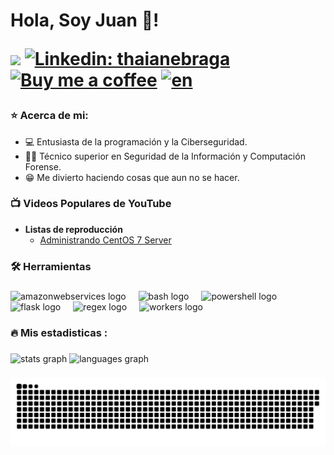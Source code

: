 <h1>Hola, Soy Juan 👋!

[<img src="https://img.shields.io/youtube/channel/views/UCCHzyYPW5fJC61xxdzc5pxA" />][youtube]
[![Linkedin: thaianebraga](https://img.shields.io/badge/-juanemiliomateo-blue?style=flat-square&logo=Linkedin&logoColor=white)][linkedin]
[![Buy me a coffee](https://img.shields.io/badge/Comprame_un-cafe-FFDD00?style=shield&logo=buy-me-a-coffee)](https://www.buymeacoffee.com/juanemiliomateo)
[![en](https://img.shields.io/badge/lang-en-purple.svg)](https://github.com/juanemiliomateo/juanemiliomateo/blob/master/README.md)

[youtube]: https://www.youtube.com/@juanemiliomateo
[linkedin]: https://linkedin.com/in/juanemiliomateo


<h3>⭐ Acerca de mi:</h3>

- 💻 Entusiasta de la programación y la Ciberseguridad.
- 👨‍🎓 Técnico superior en Seguridad de la Información y Computación Forense.
- 😁 Me divierto haciendo cosas que aun no se hacer.

###

<h3>📺 Videos Populares de YouTube</h3>

- <b>Listas de reproducción</b>
  - [Administrando CentOS 7 Server](https://www.youtube.com/playlist?list=PLKwSgKGxI_l9myMnd83gzik3IYiXdaN7f)

<h3 align="left">🛠 Herramientas</h3>

###

<div align="left">
  <img src="https://skillicons.dev/icons?i=aws" height="40" alt="amazonwebservices logo"  />
  <img width="12" />
  <img src="https://skillicons.dev/icons?i=bash" height="40" alt="bash logo"  />
  <img width="12" />
  <img src="https://skillicons.dev/icons?i=powershell" height="40" alt="powershell logo"  />
  <img width="12" />
  <img src="https://skillicons.dev/icons?i=flask" height="40" alt="flask logo"  />
  <img width="12" />
  <img src="https://skillicons.dev/icons?i=regex" height="40" alt="regex logo"  />
  <img width="12" />
  <img src="https://skillicons.dev/icons?i=workers" height="40" alt="workers logo"  />
</div>

###

<h3 align="left">🔥   Mis estadisticas :</h3>

###

<div align="left">
  <img src="https://github-readme-stats.vercel.app/api?username=juanemiliomateo&hide_title=true&hide_rank=false&show_icons=true&include_all_commits=false&count_private=true&disable_animations=false&theme=github_dark&locale=es&hide_border=true&order=1" height="150" alt="stats graph"  />
  <img src="https://github-readme-stats.vercel.app/api/top-langs?username=juanemiliomateo&locale=es&hide_title=false&layout=compact&card_width=320&langs_count=3&theme=github_dark&hide_border=true&order=2" height="105" alt="languages graph"  />
</div>

###

<img src="https://raw.githubusercontent.com/juanemiliomateo/juanemiliomateo/output/snake.svg" alt="Snake animation" />

###
